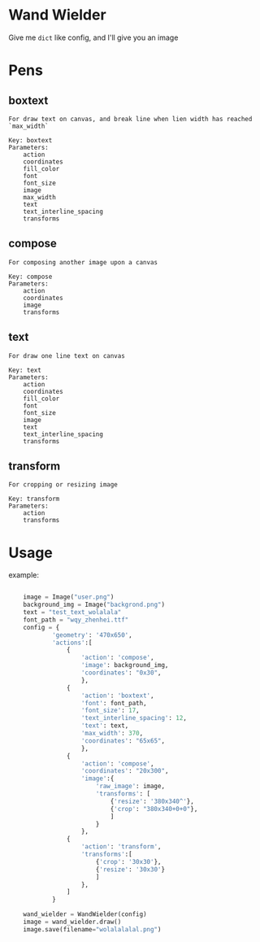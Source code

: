 # Wand Wielder

Give me `dict` like config, and I'll give you an image

# Pens

## boxtext

    For draw text on canvas, and break line when lien width has reached `max_width` 

    Key: boxtext
    Parameters:
        action
        coordinates
        fill_color
        font
        font_size
        image
        max_width
        text
        text_interline_spacing
        transforms

## compose

    For composing another image upon a canvas 

    Key: compose
    Parameters:
        action
        coordinates
        image
        transforms

## text

    For draw one line text on canvas 

    Key: text
    Parameters:
        action
        coordinates
        fill_color
        font
        font_size
        image
        text
        text_interline_spacing
        transforms

## transform

    For cropping or resizing image 

    Key: transform
    Parameters:
        action
        transforms

# Usage

example:

```python

    image = Image("user.png")
    background_img = Image("backgrond.png")
    text = "test_text_wolalala"
    font_path = "wqy_zhenhei.ttf"
    config = {
            'geometry': '470x650',
            'actions':[
                {
                    'action': 'compose',
                    'image': background_img,
                    'coordinates': "0x30",
                    },
                {
                    'action': 'boxtext',
                    'font': font_path,
                    'font_size': 17,
                    'text_interline_spacing': 12,
                    'text': text,
                    'max_width': 370,
                    'coordinates': "65x65",
                    },
                {
                    'action': 'compose',
                    'coordinates': "20x300",
                    'image':{
                        'raw_image': image,
                        'transforms': [
                            {'resize': '380x340^'},
                            {'crop': "380x340+0+0"},
                            ]
                        }
                    },
                {
                    'action': 'transform',
                    'transforms':[
                        {'crop': '30x30'},
                        {'resize': '30x30'}
                        ]
                    },
                ]
            }

    wand_wielder = WandWielder(config)
    image = wand_wielder.draw()
    image.save(filename="wolalalalal.png")
```

